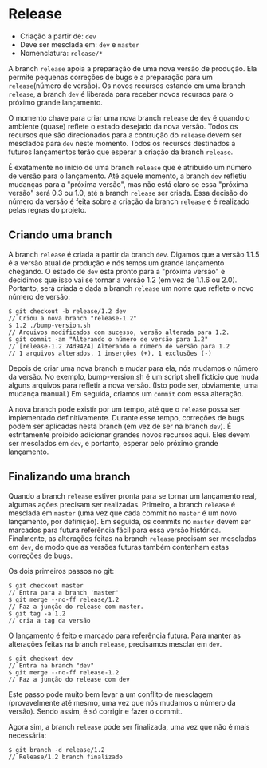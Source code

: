 # Release 

- Criação a partir de: `dev` 
- Deve ser mesclada em: `dev` e `master` 
- Nomenclatura: `release/*`

A branch `release` apoia a preparação de uma nova versão de produção. Ela permite pequenas correções de bugs e a preparação para um `release`(número de versão). Os novos recursos estando em uma branch `release`, a branch `dev` é liberada para receber novos recursos para o próximo grande lançamento.

O momento chave para criar uma nova branch `release` de `dev` é quando o ambiente (quase) reflete o estado desejado da nova versão. Todos os recursos que são direcionados para a contrução do `release` devem ser mesclados para `dev` neste momento. Todos os recursos destinados a futuros lançamentos terão que esperar a criação da branch `release`.

É exatamente no início de uma branch `release` que é atribuído um número de versão para o lançamento. Até aquele momento, a branch `dev` refletiu mudanças para a "próxima versão", mas não está claro se essa "próxima versão" será 0.3 ou 1.0, até a branch `release` ser criada. Essa decisão do número da versão é feita sobre a criação da branch `release` e é realizado pelas regras do projeto.

## Criando uma branch

A branch `release` é criada a partir da branch `dev`. Digamos que a versão 1.1.5 é a versão atual de produção e nós temos um grande lançamento chegando. O estado de `dev` está pronto para a "próxima versão" e decidimos que isso vai se tornar a versão 1.2 (em vez de 1.1.6 ou 2.0). Portanto, será criada e dada a branch `release` um nome que reflete o novo número de versão:

```
$ git checkout -b release/1.2 dev
// Criou a nova branch "release-1.2"
$ 1.2 ./bump-version.sh
// Arquivos modificados com sucesso, versão alterada para 1.2.
$ git commit -am "Alterando o número de versão para 1.2"
// [release-1.2 74d9424] Alterando o número de versão para 1.2
// 1 arquivos alterados, 1 inserções (+), 1 exclusões (-)
```

Depois de criar uma nova branch e mudar para ela, nós mudamos o número da versão. No exemplo, bump-version.sh é um script shell fictício que muda alguns arquivos para refletir a nova versão. (Isto pode ser, obviamente, uma mudança manual.) Em seguida, criamos um `commit` com essa alteração.

A nova branch pode existir por um tempo, até que o `release` possa ser implementado definitivamente. Durante esse tempo, correções de bugs podem ser aplicadas nesta branch (em vez de ser na branch `dev`). É estritamente proibido adicionar grandes novos recursos aqui. Eles devem ser mesclados em `dev`, e portanto, esperar pelo próximo grande lançamento.

## Finalizando uma branch

Quando a branch `release` estiver pronta para se tornar um lançamento real, algumas ações precisam ser realizadas. Primeiro, a branch `release` é mesclada em `master` (uma vez que cada commit no `master` é um novo lançamento, por definição). Em seguida, os commits no `master` devem ser marcados para futura referência fácil para essa versão histórica. Finalmente, as alterações feitas na branch `release` precisam ser mescladas em `dev`, de modo que as versões futuras também contenham estas correções de bugs.

Os dois primeiros passos no git: 

```
$ git checkout master
// Entra para a branch 'master'
$ git merge --no-ff release/1.2
// Faz a junção do release com master.
$ git tag -a 1.2
// cria a tag da versão
```

O lançamento é feito e marcado para referência futura. 
Para manter as alterações feitas na branch `release`, precisamos mesclar em `dev`. 

```
$ git checkout dev
// Entra na branch "dev"
$ git merge --no-ff release-1.2
// Faz a junção do release com dev
```

Este passo pode muito bem levar a um conflito de mesclagem (provavelmente até mesmo, uma vez que nós mudamos o número da versão). Sendo assim, é só corrigir e fazer o commit.

Agora sim, a branch `release` pode ser finalizada, uma vez que não é mais necessária: 

```
$ git branch -d release/1.2
// Release/1.2 branch finalizado
```